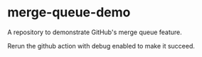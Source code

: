 # merge-queue-demo
A repository to demonstrate GitHub's merge queue feature.

Rerun the github action with debug enabled to make it succeed.

